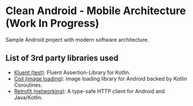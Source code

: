 # Clean Android - Mobile Architecture (Work In Progress)

Sample Android project with modern software architecture.

## List of 3rd party libraries used
- [Kluent (test)](https://github.com/MarkusAmshove/Kluent): Fluent Assertion-Library for Kotlin.
- [Coil (image loading)](https://coil-kt.github.io/coil/): Image loading library for Android backed by Kotlin Coroutines.
- [Retrofit (networking)](https://square.github.io/retrofit/): A type-safe HTTP client for Android and Java/Kotlin.
